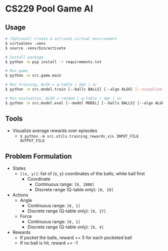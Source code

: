 # CS229 Pool Game AI

## Usage

```bash
# (Optional) Create & activate virtual environment
$ virtualenv .venv
$ source .venv/bin/activate

# Install package
$ python -m pip install -r requirements.txt

# Run game
$ python -m src.game.main

# Run training, ALGO = q-table | dqn | ac
$ python -m src.model.train [--balls BALLS] [--algo ALGO] [--visualize] output_model

# Run evaluation, ALGO = random | q-table | dqn | ac
$ python -m src.model.eval [--model MODEL] [--balls BALLS] [--algo ALGO] [--visualize]
```

## Tools

- Visualize average rewards over episodes
    - `$ python -m src.utils.training_rewards_vis INPUT_FILE OUTPUT_FILE`

## Problem Formulation

- States
    - `[(x, y)]`: list of (x, y) coordinates of the balls; white ball first
        - Coordinate
            - Continuous range: `[0, 1000]`
            - Discrete range (Q-table only): `[0, 19]`
- Actions
    - Angle
        - Continuous range: `[0, 1]`
        - Discrete range (Q-table only): `[0, 17]` 
    - Force
        - Continuous range: `[0, 1]`
        - Discrete range (Q-table only): `[0, 4]` 
- Rewards
    - If pocket the balls, reward += 5 for each pocketed ball
    - If no ball is hit, reward += -1
